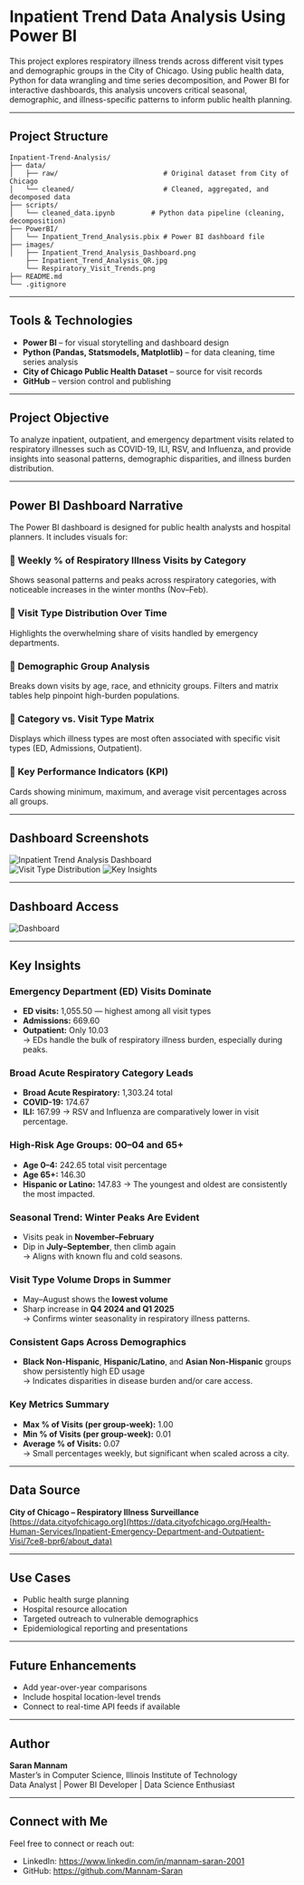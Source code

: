 # Inpatient Trend Data Analysis Using Power BI

This project explores respiratory illness trends across different visit types and demographic groups in the City of Chicago. Using public health data, Python for data wrangling and time series decomposition, and Power BI for interactive dashboards, this analysis uncovers critical seasonal, demographic, and illness-specific patterns to inform public health planning.

---

## Project Structure

```
Inpatient-Trend-Analysis/
├── data/
│   ├── raw/                          # Original dataset from City of Chicago
│   └── cleaned/                      # Cleaned, aggregated, and decomposed data
├── scripts/
│   └── cleaned_data.ipynb         # Python data pipeline (cleaning, decomposition)
├── PowerBI/
│   └── Inpatient_Trend_Analysis.pbix # Power BI dashboard file
├── images/
│   ├── Inpatient_Trend_Analysis_Dashboard.png
    ├── Inpatient_Trend_Analysis_QR.jpg
    └── Respiratory_Visit_Trends.png 
├── README.md
└── .gitignore
```

---

## Tools & Technologies

- **Power BI** – for visual storytelling and dashboard design  
- **Python (Pandas, Statsmodels, Matplotlib)** – for data cleaning, time series analysis  
- **City of Chicago Public Health Dataset** – source for visit records  
- **GitHub** – version control and publishing

---

## Project Objective

To analyze inpatient, outpatient, and emergency department visits related to respiratory illnesses such as COVID-19, ILI, RSV, and Influenza, and provide insights into seasonal patterns, demographic disparities, and illness burden distribution.

---

## Power BI Dashboard Narrative

The Power BI dashboard is designed for public health analysts and hospital planners. It includes visuals for:

### 🔹 Weekly % of Respiratory Illness Visits by Category
Shows seasonal patterns and peaks across respiratory categories, with noticeable increases in the winter months (Nov–Feb).

### 🔹 Visit Type Distribution Over Time
Highlights the overwhelming share of visits handled by emergency departments.

### 🔹 Demographic Group Analysis
Breaks down visits by age, race, and ethnicity groups. Filters and matrix tables help pinpoint high-burden populations.

### 🔹 Category vs. Visit Type Matrix
Displays which illness types are most often associated with specific visit types (ED, Admissions, Outpatient).

### 🔹 Key Performance Indicators (KPI)
Cards showing minimum, maximum, and average visit percentages across all groups.

---

## Dashboard Screenshots

![Inpatient Trend Analysis Dashboard](images/Inpatient_Trend_Data_Analysis_in_Chicago.png)    
![Visit Type Distribution](images/Respiratory_Visit_Trends_by_Demographic_Group.png)
![Key Insights](images/Key_Insights.png)

---

## Dashboard Access

![Dashboard](images/Inpatient_Trend_Analysis_QR.png)

---

## Key Insights

### Emergency Department (ED) Visits Dominate
- **ED visits:** 1,055.50 — highest among all visit types  
- **Admissions:** 669.60  
- **Outpatient:** Only 10.03  
→ EDs handle the bulk of respiratory illness burden, especially during peaks.

### Broad Acute Respiratory Category Leads
- **Broad Acute Respiratory:** 1,303.24 total
- **COVID-19:** 174.67
- **ILI:** 167.99
→ RSV and Influenza are comparatively lower in visit percentage.

### High-Risk Age Groups: 00–04 and 65+
- **Age 0–4:** 242.65 total visit percentage
- **Age 65+:** 146.30
- **Hispanic or Latino:** 147.83
→ The youngest and oldest are consistently the most impacted.

### Seasonal Trend: Winter Peaks Are Evident
- Visits peak in **November–February**
- Dip in **July–September**, then climb again  
→ Aligns with known flu and cold seasons.

### Visit Type Volume Drops in Summer
- May–August shows the **lowest volume**
- Sharp increase in **Q4 2024 and Q1 2025**  
→ Confirms winter seasonality in respiratory illness patterns.

### Consistent Gaps Across Demographics
- **Black Non-Hispanic**, **Hispanic/Latino**, and **Asian Non-Hispanic** groups show persistently high ED usage  
→ Indicates disparities in disease burden and/or care access.

### Key Metrics Summary
- **Max % of Visits (per group-week):** 1.00  
- **Min % of Visits (per group-week):** 0.01  
- **Average % of Visits:** 0.07  
→ Small percentages weekly, but significant when scaled across a city.

---

## Data Source

**City of Chicago – Respiratory Illness Surveillance**  
[https://data.cityofchicago.org](https://data.cityofchicago.org/Health-Human-Services/Inpatient-Emergency-Department-and-Outpatient-Visi/7ce8-bpr6/about_data)

---

## Use Cases

- Public health surge planning
- Hospital resource allocation
- Targeted outreach to vulnerable demographics
- Epidemiological reporting and presentations

---

## Future Enhancements

- Add year-over-year comparisons
- Include hospital location-level trends
- Connect to real-time API feeds if available

---

## Author

**Saran Mannam**  
Master’s in Computer Science, Illinois Institute of Technology  
Data Analyst | Power BI Developer | Data Science Enthusiast

---

## Connect with Me

Feel free to connect or reach out:

- LinkedIn: https://www.linkedin.com/in/mannam-saran-2001
- GitHub: https://github.com/Mannam-Saran
